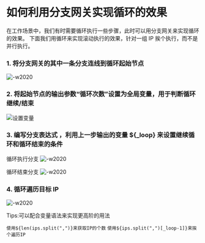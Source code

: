 # 如何利用分支网关实现循环的效果

在工作场景中，我们有时需要循环执行一些步骤，此时可以用分支网关来实现循环的效果。
下面我们用循环来实现滚动执行的效果，针对一组 IP 挨个执行，而不是并行执行。

### 1. 将分支网关的其中一条分支连线到循环起始节点

![-w2020](../assets/循环.png)

### 2. 将起始节点的输出参数“循环次数”设置为全局变量，用于判断循环 继续/结束

![设置变量](../assets/循环变量.png)

### 3. 编写分支表达式 ，利用上一步输出的变量 $\{\_loop} 来设置继续循环和循环结束的条件

循环执行分支
![-w2020](../assets/循环未结束.png)

循环结束分支
![-w2020](../assets/循环已结束.png)

### 4. 循环遍历目标 IP

![-w2020](../assets/遍历IP.png)

Tips:可以配合变量语法来实现更高阶的用法

`使用${len(ips.split(",")}来获取IP的个数`
`使用${ips.split(",")[_loop-1]}来挨个遍历IP`
